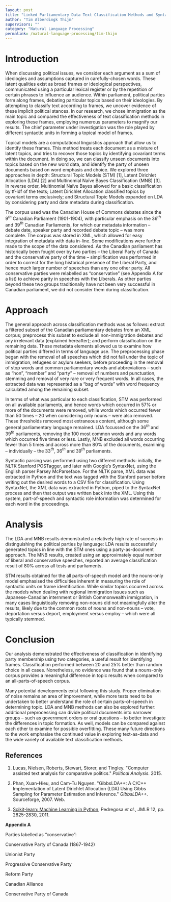 ```yaml
---
layout: post
title: "Linked Parliamentary Data Text Classification Methods and Syntactic Parsing"
author: "Tim Alberdingk Thijm"
supervisors: ""
category: "Natural Language Processing"
permalink: /natural-language-processing/tim-thijm
---
```


Introduction
===

When discussing political issues, we consider each argument as a sum of
ideologies and assumptions captured in carefully-chosen words. These
latent qualities exist as broad frames or ideological perspectives,
communicated using a particular lexical register or by the repetition of
certain phrases to influence an audience. Within parliament, political
parties form along frames, debating particular topics based on their
ideologies. By attempting to classify text according to frames, we
uncover evidence of these implicit political stances. In our research,
we chose immigration as the main topic and compared the effectiveness of
text classification methods in exploring these frames, employing
numerous parameters to magnify our results. The chief parameter under
investigation was the role played by different syntactic units in
forming a topical model of frames.

Topical models are a computational linguistics approach that allow us to
identify these frames. This method treats each document as a mixture of
latent topics, and tries to recover those topics by identifying
covariant terms within the document. In doing so, we can classify unseen
documents into topics based on the new word data, and identify the party
of unseen documents based on word emphasis and choice. We explored three
approaches in depth: Structural Topic Models (STM) \[1\], Latent
Dirichlet Allocation (LDA) \[2\] and Multinomial Naïve Bayes
Classification (MNB) \[3\]. In reverse order, Multinomial Naïve Bayes
allowed for a basic classification by tf-idf of the texts; Latent
Dirichlet Allocation classified topics by covariant terms exclusively;
and Structural Topic Models expanded on LDA by considering party and
date metadata during classification.

The corpus used was the Canadian House of Commons debates since the
9$^{th}$ Canadian Parliament (1901-1904), with particular emphasis on the
36$^{th}$ and 39$^{th}$ Canadian Parliaments, for which our metadata
information – debate date, speaker party and recorded debate topic – was
more complete. The corpus was stored in XML, which allowed for easy
integration of metadata with data in-line. Some modifications were
further made to the scope of the data considered. As the Canadian
parliament has historically been fought over by two parties – the
Liberal Party of Canada and the conservative party of the time –
simplification was performed in order to correct for the long historical
presence of the Liberal Party, and hence much larger number of speeches
than any one other party. All conservative parties were relabelled as
“conservative” (see Appendix A for a list) to achieve parity in speeches
with the Liberals. As other parties beyond these two groups
traditionally have not been very successful in Canadian parliament, we
did not consider them during classification.

Approach
===

The general approach across classification methods was as follows:
extract a filtered subset of the Canadian parliamentary debates from an
XML corpus; preprocess this subset to exclude all non-immigration
debates and any irrelevant data (explained hereafter); and perform
classification on the remaining data. These metadata elements allowed us
to examine how political parties differed in terms of language use. The
preprocessing phase began with the removal of all speeches which did not
fall under the topic of immigration, refugees or asylum seekers, before
proceeding in the removal of stop words and common parliamentary words
and abbreviations – such as “hon”, “member” and “party” – removal of
numbers and punctuation, stemming and removal of very rare or very
frequent words. In all cases, the extracted data was represented as a
“bag of words” with word frequency calculated among the remaining
subset.

In terms of what was particular to each classification, STM was
performed on all available parliaments, and hence words which occurred
in 57% or more of the documents were removed, while words which occurred
fewer than 50 times – 20 when considering only nouns – were also
removed. These thresholds removed most extraneous content, although some
general parliamentary language remained. LDA focussed on the 36$^{th}$ and
39$^{th}$ parliaments, removing the 100 most common words and any words
which occurred five times or less. Lastly, MNB excluded all words
occurring fewer than 5 times and across more than 80% of the documents,
examining – individually – the 33$^{th}$, 36$^{th}$ and 39$^{th}$ parliaments.

Syntactic parsing was performed using two different methods: initially,
the NLTK Stanford POSTagger, and later with Google’s SyntaxNet, using
the English parser Parsey McParseface. For the NLTK parse, XML data was
extracted in Python and the text was tagged with the Stanford parser
before writing out the desired words to a CSV file for classification.
Using SyntaxNet, the XML data was extracted in Python, piped to the
SyntaxNet process and then that output was written back into the XML.
Using this system, part-of-speech and syntactic role information was
determined for each word in the proceedings.

Analysis
===

The LDA and MNB results demonstrated a relatively high rate of success
in distinguishing the political parties by language: LDA results
successfully generated topics in line with the STM ones using a
party-as-document approach. The MNB results, created using an
approximately equal number of liberal and conservative speeches,
reported an average classification result of 80% across all tests and
parliaments.

STM results obtained for the all parts-of-speech model and the
nouns-only model emphasised the difficulties inherent in measuring the
role of syntactic units on frame identification. While similar topics
occurred across the models when dealing with regional immigration issues
such as Japanese-Canadian internment or British Commonwealth
immigration, in many cases linguistically removing non-nouns did not
meaningfully alter the results, likely due to the common roots of nouns
and non-nouns – vote, deportation versus deport, employment versus
employ – which were all typically stemmed.

Conclusion
===

Our analysis demonstrated the effectiveness of classification in
identifying party membership using two categories, a useful result for
identifying frames. Classification performed between 20 and 25% better
than random choice in all cases. Nonetheless, no evidence was found that
a nouns-only corpus provides a meaningful difference in topic results
when compared to an all-parts-of-speech corpus.

Many potential developments exist following this study. Proper
elimination of noise remains an area of improvement, while more tests
need to be undertaken to better understand the role of certain
parts-of-speech in determining topic. LDA and MNB methods can also be
explored further: additional preprocessing can divide political
documents into narrower groups – such as government orders or oral
questions – to better investigate the differences in topic formation. As
well, models can be compared against each other to examine for possible
overfitting. These many future directions to the work emphasise the
continued value in exploring text-as-data and the wide variety of
available text classification methods.

References
---------

1.  Lucas, Nielsen, Roberts, Stewart, Storer, and Tingley. "Computer
    assisted text analysis for comparative politics." *Political
    Analysis*. 2015.

2.  Phan, Xuan-Hieu, and Cam-Tu Nguyen. "GibbsLDA++: A C/C++
    Implementation of Latent Dirichlet Allocation (LDA) Using Gibbs
    Sampling for Parameter Estimation and Inference." *GibbsLDA++*.
    Sourceforge, 2007. Web.

3.  [Scikit-learn: Machine Learning in
    Python](http://jmlr.csail.mit.edu/papers/v12/pedregosa11a.html),
    Pedregosa *et al.*, JMLR 12, pp. 2825-2830, 2011.

**Appendix A**

Parties labelled as “conservative”:

Conservative Party of Canada (1867-1942)

Unionist Party

Progressive Conservative Party

Reform Party

Canadian Alliance

Conservative Party of Canada
